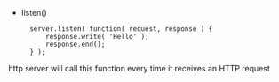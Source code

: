 * listen()  

        server.listen( function( request, response ) {    
            response.write( 'Hello' );   
            response.end();      
        } );   

http server will call this function every time it receives an HTTP request
